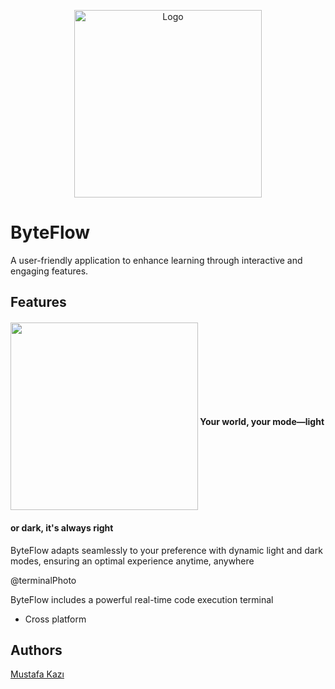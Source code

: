 
<p align="center">
  <img src="https://github.com/user-attachments/assets/216ae40d-04cb-4e56-b87e-52fd9fb9bc12" alt="Logo" width="300">
</p>


# ByteFlow

A user-friendly application to enhance learning through interactive and engaging features.  



## Features

<h4><img align="center" height="300"  src="https://github.com/user-attachments/assets/a9f73f4c-fff2-4fe6-96e8-60dd3365e938" style="margin-bottom: 20px;"> Your world, your mode—light or dark, it's always right
</h4>



ByteFlow adapts seamlessly to your preference with dynamic light and dark modes, ensuring an optimal experience anytime, anywhere






@terminalPhoto

ByteFlow includes a powerful real-time code execution terminal


- Cross platform


## Authors
[Mustafa Kazı](https://www.linkedin.com/in/musoftware)

